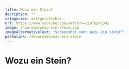 ```yaml
---
title: Wozu ein Stein?
decription: ""
categories: zeitgeschichte
url: https://www.youtube.com/watch?v=q1WTDpxdJ4I
image: showroom/wozu-ein-stein.jpg
imageAlternativeText: "Screenshot von: Wozu ein Stein?"
permalink: /showroom/wozu-ein-stein
---
```


# Wozu ein Stein?
